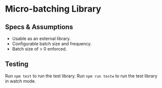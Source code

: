 # Micro-batching Library

## Specs & Assumptions
- Usable as an external library.
- Configurable batch size and frequency.
- Batch size of > 0 enforced.

## Testing

Run `npm test` to run the test library. Run `npm run testw` to run the test library in watch mode.